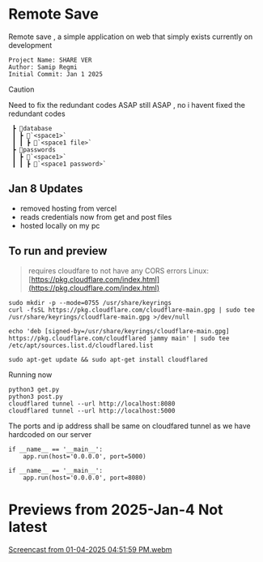 # Remote Save
Remote save , a simple application on web that simply exists currently on development
```
Project Name: SHARE VER
Author: Samip Regmi
Initial Commit: Jan 1 2025
```
> [!CAUTION]
> Need to fix the redundant codes ASAP still ASAP , no i havent fixed the redundant codes
```
 ┣ 📂database
 ┃ ┣ 📂`<space1>`
 ┃ ┃ ┣ 📜`<space1 file>`
 ┣ 📂passwords
 ┃ ┣ 📂`<space1>`
 ┃ ┃ ┣ 📜`<space1 password>`
```
## Jan 8 Updates
- removed hosting from vercel
- reads credentials now from get and post files
- hosted locally on my pc

## To run and preview
> requires cloudfare to not have any CORS errors
Linux: [https://pkg.cloudflare.com/index.html](https://pkg.cloudflare.com/index.html)
```
sudo mkdir -p --mode=0755 /usr/share/keyrings
curl -fsSL https://pkg.cloudflare.com/cloudflare-main.gpg | sudo tee /usr/share/keyrings/cloudflare-main.gpg >/dev/null

echo 'deb [signed-by=/usr/share/keyrings/cloudflare-main.gpg] https://pkg.cloudflare.com/cloudflared jammy main' | sudo tee /etc/apt/sources.list.d/cloudflared.list

sudo apt-get update && sudo apt-get install cloudflared
```
Running now
```
python3 get.py
python3 post.py
cloudflared tunnel --url http://localhost:8080
cloudflared tunnel --url http://localhost:5000
```
The ports and ip address shall be same on cloudfared tunnel as we have hardcoded on our server
```
if __name__ == '__main__':
    app.run(host='0.0.0.0', port=5000)

```
```
if __name__ == '__main__':
    app.run(host='0.0.0.0', port=8080)
```
# Previews from 2025-Jan-4 Not latest
[Screencast from 01-04-2025 04:51:59 PM.webm](https://github.com/user-attachments/assets/89254e81-5269-4ec9-b151-009601041537)


